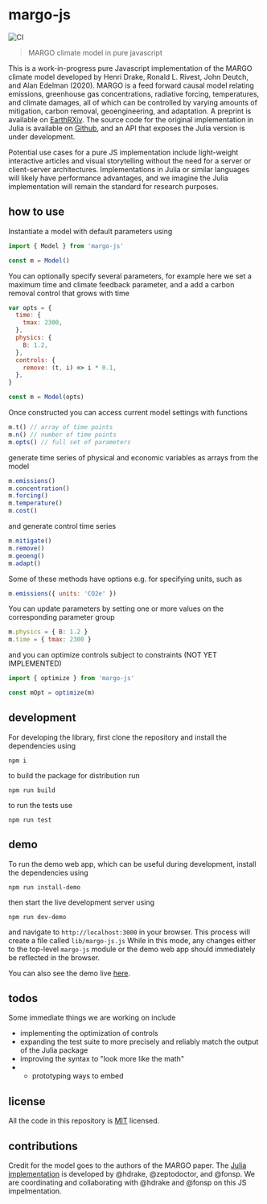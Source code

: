 # margo-js

![CI](https://github.com/carbonplan/margo-js/workflows/CI/badge.svg)

> MARGO climate model in pure javascript

This is a work-in-progress pure Javascript implementation of the MARGO climate model developed by Henri Drake, Ronald L. Rivest, John Deutch, and Alan Edelman (2020). MARGO is a feed forward causal model relating emissions, greenhouse gas concentrations, radiative forcing, temperatures, and climate damages, all of which can be controlled by varying amounts of mitigation, carbon removal, geoengineering, and adaptation. A preprint is available on [EarthRXiv](https://eartharxiv.org/5bgyc). The source code for the original implementation in Julia is available on [Github](https://github.com/hdrake/ClimateMARGO.jl), and an API that exposes the Julia version is under development.

Potential use cases for a pure JS implementation include light-weight interactive articles and visual storytelling without the need for a server or client-server architectures. Implementations in Julia or similar languages will likely have performance advantages, and we imagine the Julia implementation will remain the standard for research purposes.

## how to use

Instantiate a model with default parameters using

```js
import { Model } from 'margo-js'

const m = Model()
```

You can optionally specify several parameters, for example here we set a maximum time and climate feedback parameter, and a add a carbon removal control that grows with time

```js
var opts = {
  time: {
    tmax: 2300,
  },
  physics: {
    B: 1.2,
  },
  controls: {
    remove: (t, i) => i * 0.1,
  },
}

const m = Model(opts)
```

Once constructed you can access current model settings with functions

```js
m.t() // array of time points
m.n() // number of time points
m.opts() // full set of parameters
```

generate time series of physical and economic variables as arrays from the model

```js
m.emissions()
m.concentration()
m.forcing()
m.temperature()
m.cost()
```

and generate control time series

```js
m.mitigate()
m.remove()
m.geoeng()
m.adapt()
```

Some of these methods have options e.g. for specifying units, such as

```js
m.emissions({ units: 'CO2e' })
```

You can update parameters by setting one or more values on the corresponding parameter group

```js
m.physics = { B: 1.2 }
m.time = { tmax: 2300 }
```

and you can optimize controls subject to constraints (NOT YET IMPLEMENTED)

```js
import { optimize } from 'margo-js'

const mOpt = optimize(m)
```

## development

For developing the library, first clone the repository and install the dependencies using

```
npm i
```

to build the package for distribution run

```
npm run build
```

to run the tests use

```
npm run test
```

## demo

To run the demo web app, which can be useful during development, install the dependencies using

```
npm run install-demo
```

then start the live development server using

```
npm run dev-demo
```

and navigate to `http://localhost:3000` in your browser. This process will create a file called `lib/margo-js.js` While in this mode, any changes either to the top-level `margo-js` module or the demo web app should immediately be reflected in the browser.

You can also see the demo live [here](https://margo-js.demo.carbonplan.org).

## todos

Some immediate things we are working on include

- implementing the optimization of controls
- expanding the test suite to more precisely and reliably match the output of the Julia package
- improving the syntax to "look more like the math"
- - prototyping ways to embed

## license

All the code in this repository is [MIT](https://choosealicense.com/licenses/mit/) licensed.

## contributions

Credit for the model goes to the authors of the MARGO paper. The [Julia implementation](https://github.com/hdrake/ClimateMARGO.jl) is developed by @hdrake, @zeptodoctor, and @fonsp. We are coordinating and collaborating with @hdrake and @fonsp on this JS impelmentation.
